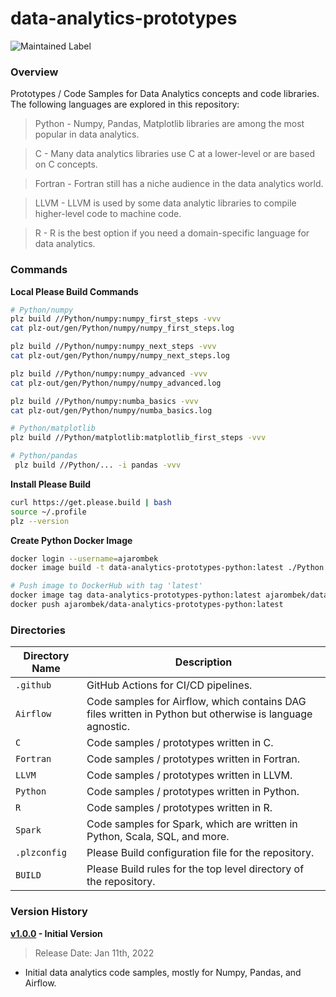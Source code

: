 # data-analytics-prototypes

![Maintained Label](https://img.shields.io/badge/Maintained-Partially-yellow?style=for-the-badge)

### Overview

Prototypes / Code Samples for Data Analytics concepts and code libraries.  The following languages are explored in this 
repository:

> Python - Numpy, Pandas, Matplotlib libraries are among the most popular in data analytics.

> C - Many data analytics libraries use C at a lower-level or are based on C concepts.

> Fortran - Fortran still has a niche audience in the data analytics world.

> LLVM - LLVM is used by some data analytic libraries to compile higher-level code to machine code.

> R - R is the best option if you need a domain-specific language for data analytics.

### Commands

**Local Please Build Commands**

```bash
# Python/numpy
plz build //Python/numpy:numpy_first_steps -vvv
cat plz-out/gen/Python/numpy/numpy_first_steps.log

plz build //Python/numpy:numpy_next_steps -vvv
cat plz-out/gen/Python/numpy/numpy_next_steps.log

plz build //Python/numpy:numpy_advanced -vvv
cat plz-out/gen/Python/numpy/numpy_advanced.log

plz build //Python/numpy:numba_basics -vvv
cat plz-out/gen/Python/numpy/numba_basics.log

# Python/matplotlib
plz build //Python/matplotlib:matplotlib_first_steps -vvv

# Python/pandas
 plz build //Python/... -i pandas -vvv
```

**Install Please Build**

```bash
curl https://get.please.build | bash
source ~/.profile
plz --version
```

**Create Python Docker Image**

```bash
docker login --username=ajarombek
docker image build -t data-analytics-prototypes-python:latest ./Python

# Push image to DockerHub with tag 'latest'
docker image tag data-analytics-prototypes-python:latest ajarombek/data-analytics-prototypes-python:latest
docker push ajarombek/data-analytics-prototypes-python:latest
```

### Directories

| Directory Name    | Description                                                                                              |
|-------------------|----------------------------------------------------------------------------------------------------------|
| `.github`         | GitHub Actions for CI/CD pipelines.                                                                      |
| `Airflow`         | Code samples for Airflow, which contains DAG files written in Python but otherwise is language agnostic. |
| `C`               | Code samples / prototypes written in C.                                                                  |
| `Fortran`         | Code samples / prototypes written in Fortran.                                                            |
| `LLVM`            | Code samples / prototypes written in LLVM.                                                               |
| `Python`          | Code samples / prototypes written in Python.                                                             |
| `R`               | Code samples / prototypes written in R.                                                                  |
| `Spark`           | Code samples for Spark, which are written in Python, Scala, SQL, and more.                               |
| `.plzconfig`      | Please Build configuration file for the repository.                                                      |
| `BUILD`           | Please Build rules for the top level directory of the repository.                                        |

### Version History

**[v1.0.0](https://github.com/AJarombek/data-analytics-prototypes/tree/v1.0.0) - Initial Version**

> Release Date: Jan 11th, 2022

* Initial data analytics code samples, mostly for Numpy, Pandas, and Airflow.
